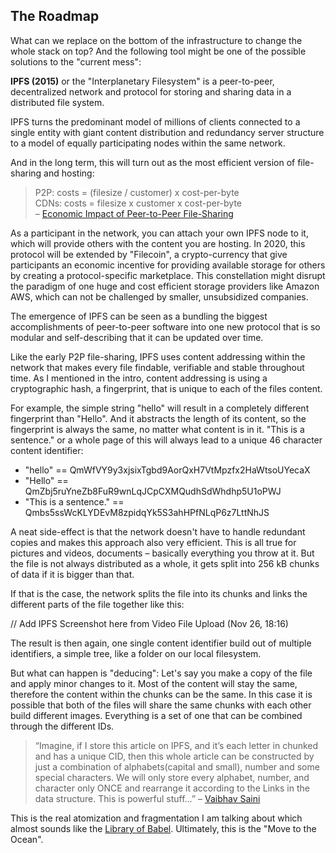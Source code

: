 ## The Roadmap

What can we replace on the bottom of the infrastructure to change the whole stack on top? And the following tool might be one of the possible solutions to the "current mess":

**IPFS (2015)** or the "Interplanetary Filesystem" is a peer-to-peer, decentralized network and protocol for storing and sharing data in a distributed file system.

IPFS turns the predominant model of millions of clients connected to a single entity with giant content distribution and redundancy server structure to a model of equally participating nodes within the same network.

And in the long term, this will turn out as the most efficient version of file-sharing and hosting:

> P2P: costs = (filesize / customer) x cost-per-byte  
> CDNs: costs = filesize x customer x cost-per-byte   
– [Economic Impact of Peer-to-Peer File-Sharing](https://web.archive.org/web/20190927211320/https://en.wikipedia.org/wiki/Peer-to-peer_file_sharing)

As a participant in the network, you can attach your own IPFS node to it, which will provide others with the content you are hosting. In 2020, this protocol will be extended by "Filecoin", a crypto-currency that give participants an economic incentive for providing available storage for others by creating a protocol-specific marketplace. This constellation might disrupt the paradigm of one huge and cost efficient storage providers like Amazon AWS, which can not be challenged by smaller, unsubsidized companies.

The emergence of IPFS can be seen as a bundling the biggest accomplishments of peer-to-peer software into one new protocol that is so modular and self-describing that it can be updated over time.

Like the early P2P file-sharing, IPFS uses content addressing within the network that makes every file findable, verifiable and stable throughout time. As I mentioned in the intro, content addressing is using a cryptographic hash, a fingerprint, that is unique to each of the files content.

For example, the simple string "hello" will result in a completely different fingerprint than "Hello". And it abstracts the length of its content, so the fingerprint is always the same, no matter what content is in it. "This is a sentence." or a whole page of this will always lead to a unique 46 character content identifier:

- "hello" == QmWfVY9y3xjsixTgbd9AorQxH7VtMpzfx2HaWtsoUYecaX
- "Hello" == QmZbj5ruYneZb8FuR9wnLqJCpCXMQudhSdWhdhp5U1oPWJ
- "This is a sentence." == Qmbs5ssWcKLYDEvM8zpidqYk5S3ahHPfNLqP6z7LttNhJS

A neat side-effect is that the network doesn't have to handle redundant copies and makes this approach also very efficient. This is all true for pictures and videos, documents – basically everything you throw at it. But the file is not always distributed as a whole, it gets split into 256 kB chunks of data if it is bigger than that.

If that is the case, the network splits the file into its chunks and links the different parts of the file together like this:

// Add IPFS Screenshot here from Video File Upload (Nov 26, 18:16)

The result is then again, one single content identifier build out of multiple identifiers, a simple tree, like a folder on our local filesystem.

But what can happen is "deducing": Let's say you make a copy of the file and apply minor changes to it. Most of the content will stay the same, therefore the content within the chunks can be the same. In this case it is possible that both of the files will share the same chunks with each other build different images. Everything is a set of one that can be combined through the different IDs.

> “Imagine, if I store this article on IPFS, and it’s each letter in chunked and has a unique CID, then this whole article can be constructed by just a combination of alphabets(capital and small), number and some special characters. We will only store every alphabet, number, and character only ONCE and rearrange it according to the Links in the data structure. This is powerful stuff…” – [Vaibhav Saini](https://web.archive.org/web/20190816194557/https://hackernoon.com/understanding-ipfs-in-depth-1-5-a-beginner-to-advanced-guide-e937675a8c8a)

This is the real atomization and fragmentation I am talking about which almost sounds like the [Library of Babel](https://web.archive.org/web/20190826061822/https://en.m.wikipedia.org/wiki/The_Library_of_Babel).
Ultimately, this is the "Move to the Ocean".  

